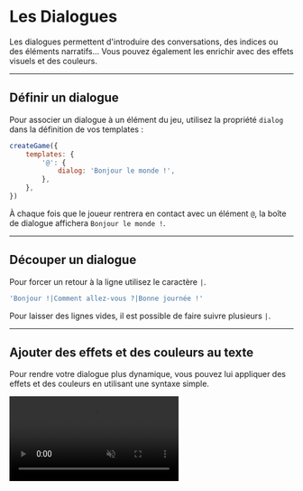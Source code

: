 <script>
import Aside from '../../../lib/ui/Doc/Aside.svelte'
import Emoji from '../../../lib/ui/Doc/Emoji.svelte'
</script>

# <Emoji src="💬"/> Les Dialogues

Les dialogues permettent d'introduire des conversations, des indices ou des éléments narratifs... Vous pouvez également les enrichir avec des effets visuels et des couleurs.

---

## <Emoji src="✏️"/> Définir un dialogue

Pour associer un dialogue à un élément du jeu, utilisez la propriété `dialog` dans la définition de vos templates :

```javascript
createGame({
	templates: {
		'@': {
			dialog: 'Bonjour le monde !',
		},
	},
})
```

À chaque fois que le joueur rentrera en contact avec un élément `@`, la boîte de dialogue affichera `Bonjour le monde !`.

---

## <Emoji src="⛓️‍💥"/> Découper un dialogue

Pour forcer un retour à la ligne utilisez le caractère `|`.

```js
'Bonjour !|Comment allez-vous ?|Bonne journée !'
```

<Aside variant="Note">
Pour laisser des lignes vides, il est possible de faire suivre plusieurs <code>|</code>.
</Aside>

---

## <Emoji src="💥"/> Ajouter des effets et des couleurs au texte

Pour rendre votre dialogue plus dynamique, vous pouvez lui appliquer des effets et des couleurs en utilisant une syntaxe simple.

<video src="/doc/dialog-fx.webm" autoplay loop muted playsinline/>

### Effets

| Effet                | Syntaxe         | Description                       |
| -------------------- | --------------- | --------------------------------- |
| Vague verticale      | `~votre texte~` | Lettres qui montent et descendent |
| Vague horizontale    | `_votre texte_` | Lettres qui ondulent latéralement |
| Secousse aléatoire   | `votre %texte%` | Tremblement désordonné            |
| Secousse horizontale | `votre =texte=` | Tremblement gauche-droite         |
| Secousse verticale   | `votre ^texte^` | Tremblement haut-bas              |
| Clignotement         | `votre °texte°` | Apparition-dispariton             |

### Couleurs

Pour appliquer une couleur, encadrez le texte avec `<n>`, où `n` correspond à l’index de la couleur dans [votre palette](/fr/doc/configuration/colors#personnaliser-la-palette) :

```js
'<3>Texte bleu<3> '
```

Il est possible de combiner une couleur avec un effet.

```js
'~<2>Texte gris avec un mouvement de vague<2>~'
```

## <Emoji src="🫥"/> Afficher des caractères spéciaux

Si vous souhaitez afficher un caractère réservé (comme `%`, `~`, `_`, `^`, `=`, `°` ), précédez-le de deux antislash `\` :

```js
'Il ne me reste que 56\\% de batterie'
```

affichera :

_Il ne me reste que 56% de batterie_
